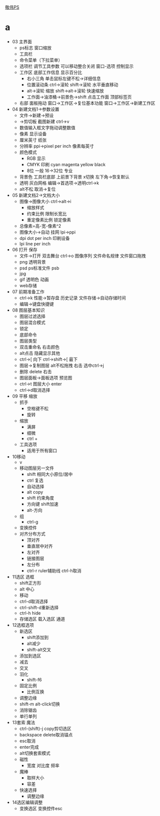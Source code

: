 [敬伟PS](https://www.bilibili.com/video/BV1YW411e7n5)

# a

-   03 主界面
    -   ps标志 窗口缩放
    -   工具栏
    -   命令菜单（下拉菜单）
    -   选项栏 调节工具参数 可以移动整合关闭 窗口-选项 控制显示
    -   工作区 底部工作信息 显示百分比 
        -   右小三角 单击鼠标左键不松->详细信息 
        -   位置滚动条 ctrl->滚轮 shift->滚轮 水平垂直移动 
        -   alt->滚轮 缩放 shift->alt->滚轮 快速缩放 
        -   工作面->油漆桶->前景色->shift 点击工作面 顶部标签页
    -   右部 面板拖动 窗口->工作区->复位基本功能 窗口->工作区->新建工作区
-   04 新建文档1->参数设置
    -   文件->新建->预设
    -   ->剪切板 截图新建 ctrl->v
    -   数值输入框文字拖动调整数值
    -   像素 显示设备
    -   厘米英寸 纸张
    -   分辨率 ppi->pixel per inch 像素每英寸
    -   颜色模式
        -   RGB 显示
        -   CMYK 印刷 cyan magenta yellow black
        -   8位 一般 16->32位 专业
    -   背景色 工具栏底部 上前景下背景 x切换 左下角->恢复默认
    -   透明 灰白网格 编辑->首选项->透明ctrl->k
    -   alt不松 取消->复位
-   05 新建文档2->文档大小
    -   图像->图像大小 ctrl->alt->i
        -   缩放样式
        -   约束比例 限制长宽比
        -   重定像素比例 锁定像素
    -   总像素=高\-宽\-像素^2
    -   图像大小->自动 挂网 lpi->ppi
    -   dpi dot per inch 印刷设备
    -   lpi line per inch
-   06 打开 保存
    -   文件->打开 双击舞台 ctrl->o 图像序列 文件命名规律 文件窗口拖拽
    -   png 透明背景
    -   psd ps标准文件 psb
    -   jpg
    -   gif 透明色 动画
    -   web存储
-   07 前期准备工作
    -   ctrl->k 性能->暂存盘 历史记录 文件存储->自动存储时间
    -   编辑->键盘快捷键
-   08 图层基本知识
    -   图层过滤选择
    -   图层混合模式
    -   锁定
    -   底部命令
    -   图层类型
    -   双击重命名 右击颜色
    -   alt点击 隐藏显示其他
    -   ctrl->\[ 向下 ctrl->shift->\[ 最下
    -   图层->复制图层 alt不松拖拽 右击 选中ctrl->j
    -   删除 delete 右击
    -   图层面板->面板选项 预览图
    -   ctrl->t 图层大小 enter
    -   ctrl->d取消选择
-   09 平移 缩放
    -   抓手
        -   空格键不松
        -   旋转
    -   缩放
        -   满屏
        -   细微
        -   ctrl +
    -   工具选项
        -   适用于所有窗口
-   10移动
    -   v
    -   移动图层另一文件
        -   shift 相同大小原位/居中
        -   ctrl 复选
        -   自动选择
        -   alt copy
        -   shift 约束角度
        -   方向键 shift加速
        -   alt-方向
    -   组
        -   ctrl-g
    -   变换控件
    -   对齐分布方式
        -   顶对齐
        -   垂直居中对齐
        -   左对齐
        -   链接图层
        -   左分布
        -   ctrl-r ruler辅助线 ctrl-h取消
-   11选区 选框
    -   shift正方形
    -   alt 中心
    -   移动
    -   ctrl-d取消选择
    -   ctrl-shift-d重新选择
    -   ctrl-h hide
    -   存储选区 载入选区 通道
-   12选框选项
    -   新选区
        -   shift添加到
        -   alt减少
        -   shift-alt交叉
    -   添加到选区
    -   减去
    -   交叉
    -   羽化
        -   shift-f6
    -   固定比例
        -   比例互换
    -   调整边缘
    -   shift-m alt-click切换
    -   消除锯齿
    -   单行单列
-   13套索 魔法
    -   ctrl-(shift)-j copy剪切选区
    -   backspace delete取消锚点
    -   esc取消
    -   enter完成
    -   alt切换套索模式
    -   磁性
        -   宽度 对比度 频率
    -   魔棒
        -   取样大小
        -   容差
    -   快速选择
        -   调整边缘
-   14选区编辑调整
    -   变换选区 变换控件esc


